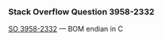 ### Stack Overflow Question 3958-2332

[SO 3958-2332](http://stackoverflow.com/q/39582332) &mdash;
BOM endian in C
